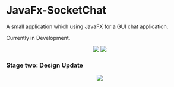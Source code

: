 # JavaFx-SocketChat

A small application which using JavaFX for a GUI chat application.

Currently in Development.
<p align="center">
<img src="http://i.imgur.com/h3W5LDy.png"/>
<img src="http://i.imgur.com/0AEBbmX.png"/>
</p>

<h3>Stage two: Design Update</h3>
<p align="center">
<img src="http://i.imgur.com/Ko17iH0.png"/>
</p>

